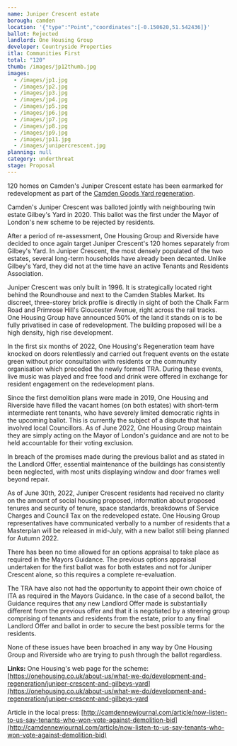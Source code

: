 ```yaml
---
name: Juniper Crescent estate
borough: camden
location: '{"type":"Point","coordinates":[-0.150620,51.542436]}'
ballot: Rejected
landlord: One Housing Group
developer: Countryside Properties
itla: Communities First
total: "120"
thumb: /images/jp12thumb.jpg
images:
  - /images/jp1.jpg
  - /images/jp2.jpg
  - /images/jp3.jpg
  - /images/jp4.jpg
  - /images/jp5.jpg
  - /images/jp6.jpg
  - /images/jp7.jpg
  - /images/jp8.jpg
  - /images/jp9.jpg
  - /images/jp11.jpg
  - /images/junipercrescent.jpg
planning: null
category: underthreat
stage: Proposal
---
```

120 homes on Camden's Juniper Crescent estate has been earmarked for redevelopment as part of the [Camden Goods Yard regeneration](https://www.camden.gov.uk/documents/20142/145786127/Site+Allocations+2020+-+05+Camden+Goods+Yard.pdf).

Camden's Juniper Crescent was balloted jointly with neighbouring twin estate Gilbey's Yard in 2020. This ballot was the first under the Mayor of London's new scheme to be rejected by residents.

After a period of re-assessment, One Housing Group and Riverside have decided to once again target Juniper Crescent's 120 homes separately from Gilbey's Yard. In Juniper Crescent, the most densely populated of the two estates, several long-term households have already been decanted. Unlike Gilbey's Yard, they did not at the time have an active Tenants and Residents Association.

Juniper Crescent was only built in 1996. It is strategically located right behind the Roundhouse and next to the Camden Stables Market. Its discreet, three-storey brick profile is directly in sight of both the Chalk Farm Road and Primrose Hill's Gloucester Avenue, right across the rail tracks. One Housing Group have announced 50% of the land it stands on is to be fully privatised in case of redevelopment. The building proposed will be a high density, high rise development.

In the first six months of 2022, One Housing's Regeneration team have knocked on doors relentlessly and carried out frequent events on the estate green without prior consultation with residents or the community organisation which preceded the newly formed TRA. During these events, live music was played and free food and drink were offered in exchange for resident engagement on the redevelopment plans.

Since the first demolition plans were made in 2019, One Housing and Riverside have filled the vacant homes (on both estates) with short-term intermediate rent tenants, who have severely limited democratic rights in the upcoming ballot. This is currently the subject of a dispute that has involved local Councillors. As of June 2022, One Housing Group maintain they are simply acting on the Mayor of London's guidance and are not to be held accountable for their voting exclusion.

In breach of the promises made during the previous ballot and as stated in the Landlord Offer, essential maintenance of the buildings has consistently been neglected, with most units displaying window and door frames well beyond repair.

As of June 30th, 2022, Juniper Crescent residents had received no clarity on the amount of social housing proposed, information about proposed tenures and security of tenure, space standards, breakdowns of Service Charges and Council Tax on the redeveloped estate. One Housing Group representatives have communicated verbally to a number of residents that a Masterplan will be released in mid-July, with a new ballot still being planned for Autumn 2022.

There has been no time allowed for an options appraisal to take place as required in the Mayors Guidance. The previous options appraisal undertaken for the first ballot was for both estates and not for Juniper Crescent alone, so this requires a complete re-evaluation.

The TRA have also not had the opportunity to appoint their own choice of ITA as required in the Mayors Guidance. In the case of a second ballot, the Guidance requires that any new Landlord Offer made is substantially different from the previous offer and that it is negotiated by a steering group comprising of tenants and residents from the estate, prior to any final Landlord Offer and ballot in order to secure the best possible terms for the residents.

None of these issues have been broached in any way by One Housing Group and Riverside who are trying to push through the ballot regardless.  



**Links:**
One Housing's web page for the scheme: [https://onehousing.co.uk/about-us/what-we-do/development-and-regeneration/juniper-crescent-and-gilbeys-yard](https://onehousing.co.uk/about-us/what-we-do/development-and-regeneration/juniper-crescent-and-gilbeys-yard

Article in the local press: [http://camdennewjournal.com/article/now-listen-to-us-say-tenants-who-won-vote-against-demolition-bid](http://camdennewjournal.com/article/now-listen-to-us-say-tenants-who-won-vote-against-demolition-bid)